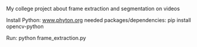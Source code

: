 My college project about frame extraction and segmentation on videos

Install Python: www.phyton.org
needed packages/dependencies:
pip install opencv-python

Run:
python frame_extraction.py
